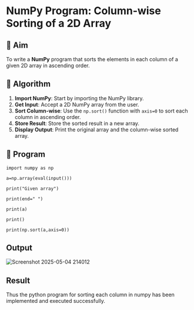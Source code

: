 # NumPy Program: Column-wise Sorting of a 2D Array

## 🎯 Aim
To write a **NumPy** program that sorts the elements in each column of a given 2D array in ascending order.

## 🧠 Algorithm

1. **Import NumPy**: Start by importing the NumPy library.
2. **Get Input**: Accept a 2D NumPy array from the user.
3. **Sort Column-wise**: Use the `np.sort()` function with `axis=0` to sort each column in ascending order.
4. **Store Result**: Store the sorted result in a new array.
5. **Display Output**: Print the original array and the column-wise sorted array.

## 🧾 Program
```
import numpy as np 

a=np.array(eval(input())) 

print("Given array") 

print(end=" ") 

print(a) 

print() 

print(np.sort(a,axis=0)) 
```

## Output
![Screenshot 2025-05-04 214012](https://github.com/user-attachments/assets/0f7c6143-fef0-4527-bffa-1d8aad723a40)

## Result
Thus the python program for sorting each column in numpy has been implemented and executed 
successfully.
